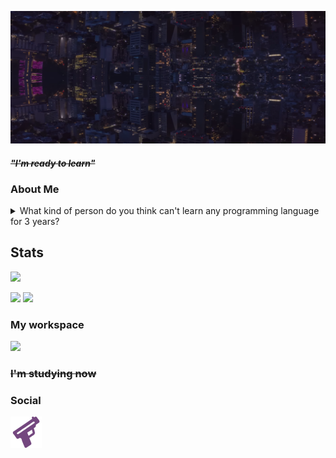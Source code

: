 [![Header](./Background.png)](https://guns.lol/ghfakegh1337) 


#### ~~*"I'm ready to learn"*~~

### About Me

<details><summary>What kind of person do you think can't learn any programming language for 3 years?</summary>That's me. 😢</details>

## Stats
![](https://komarev.com/ghpvc/?username=ghfakegh1337&color=red&style=for-the-badge)

[![](https://github-readme-stats.vercel.app/api?username=ghfakegh1337&show_icons=true&show_icons=true&title_color=7433FF&icon_color=bb2acf&text_color=b3b3ff&bg_color=0,000000,130F40&hide_border=true)]()
[![](https://github-readme-stats.vercel.app/api/top-langs/?username=ghfakegh1337&title_color=7433FF&icon_color=bb2acf&text_color=b3b3ff&bg_color=0,000000,130F40&hide_border=true&layout=compact&hide=batchfile,c#)]()

### My workspace

![](https://skillicons.dev/icons?i=windows,linux)

### ~~I'm studying now~~

### Social
[![Guns.lol](./gunslol.png)](https://guns.lol/ghfakegh1337)
